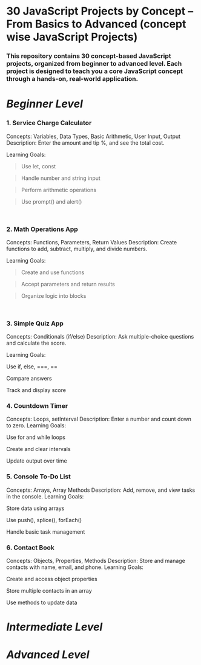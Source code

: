 # 30 JavaScript Projects by Concept – From Basics to Advanced (concept wise JavaScript Projects)            

### This repository contains 30 concept-based JavaScript projects, organized from beginner to advanced level. Each project is designed to teach you a core JavaScript concept through a hands-on, real-world application.

# *Beginner Level*

### 1. Service Charge Calculator
Concepts: Variables, Data Types, Basic Arithmetic, User Input, Output
Description: Enter the amount and tip %, and see the total cost.

Learning Goals:
> Use let, const

> Handle number and string input

> Perform arithmetic operations

> Use prompt() and alert()

<br />

### 2. Math Operations App
Concepts: Functions, Parameters, Return Values
Description: Create functions to add, subtract, multiply, and divide numbers.

Learning Goals:

> Create and use functions

> Accept parameters and return results

> Organize logic into blocks
<br />

### 3. Simple Quiz App
Concepts: Conditionals (if/else)
Description: Ask multiple-choice questions and calculate the score.

Learning Goals:

Use if, else, ===, ==

Compare answers

Track and display score
<br />

### 4. Countdown Timer
Concepts: Loops, setInterval
Description: Enter a number and count down to zero.
Learning Goals:

Use for and while loops

Create and clear intervals

Update output over time
<br />

### 5. Console To-Do List
Concepts: Arrays, Array Methods
Description: Add, remove, and view tasks in the console.
Learning Goals:

Store data using arrays

Use push(), splice(), forEach()

Handle basic task management
<br />

### 6. Contact Book
Concepts: Objects, Properties, Methods
Description: Store and manage contacts with name, email, and phone.
Learning Goals:

Create and access object properties

Store multiple contacts in an array

Use methods to update data


# *Intermediate Level*


# *Advanced Level*
